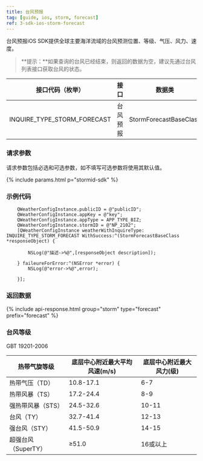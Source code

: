 ```yaml
---
title: 台风预报
tag: [guide, ios, storm, forecast]
ref: 3-sdk-ios-storm-forecast
---
```


台风预报iOS SDK提供全球主要海洋流域的台风预测位置、等级、气压、风力、速度。

> **提示：**如果查询的台风已经结束，则返回的数据为空，建议先通过台风列表接口获取台风的状态。

| 接口代码（枚举）            | 接口     | 数据类                 |
| --------------------------- | -------- | ---------------------- |
| INQUIRE_TYPE_STORM_FORECAST | 台风预报 | StormForecastBaseClass |

### 请求参数

请求参数包括必选和可选参数，如不填写可选参数将使用其默认值。

{% include params.html p="stormid-sdk" %}

### 示例代码

```objc
    QWeatherConfigInstance.publicID = @"publicID";
    QWeatherConfigInstance.appKey = @"key";
    QWeatherConfigInstance.appType = APP_TYPE_BIZ;    
    QWeatherConfigInstance.stormID = @"NP_2102";
    [QWeatherConfigInstance weatherWithInquireType: INQUIRE_TYPE_STORM_FORECAST WithSuccess:^(StormForecastBaseClass  *responseObject) {
        
        NSLog(@"描述->%@",[responseObject description]);
        
    } faileureForError:^(NSError *error) {
        NSLog(@"error->%@",error);
        
    }];
```
     
### 返回数据

{% include api-response.html group="storm" type="forecast" prefix="forecast"  %}

### 台风等级

GBT 19201-2006

| 热带气旋等级        | 底层中心附近最大平均风速(m/s) | 底层中心附近最大风力(级) |
| ------------------- | ----------------------------- | ------------------------ |
| 热带气压（TD）      | 10.8-17.1                     | 6-7                      |
| 热带风暴（TS）      | 17.2-24.4                     | 8-9                      |
| 强热带风暴（STS）   | 24.5-32.6                     | 10-11                    |
| 台风（TY）          | 32.7-41.4                     | 12-13                    |
| 强台风（STY）       | 41.5-50.9                     | 14-15                    |
| 超强台风（SuperTY） | ≥51.0                         | 16或以上                 |
